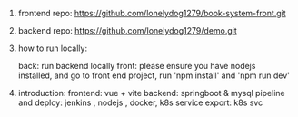 1. frontend repo: https://github.com/lonelydog1279/book-system-front.git
2. backend repo: https://github.com/lonelydog1279/demo.git
3. how to run locally: 

   back:
   run backend locally
   front:
   please ensure you have nodejs installed, and go to front end project, run 'npm install' and 'npm run dev'

5. introduction: frontend: vue + vite
                 backend: springboot & mysql
                 pipeline and deploy: jenkins , nodejs , docker, k8s
                 service export: k8s svc
